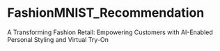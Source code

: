 # FashionMNIST_Recommendation
A Transforming Fashion Retail: Empowering Customers with AI-Enabled Personal Styling and Virtual Try-On
